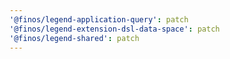 ```yaml
---
'@finos/legend-application-query': patch
'@finos/legend-extension-dsl-data-space': patch
'@finos/legend-shared': patch
---
```


